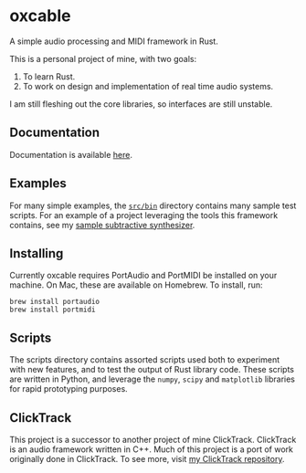 oxcable
=======

A simple audio processing and MIDI framework in Rust.

This is a personal project of mine, with two goals:
 1. To learn Rust.
 2. To work on design and implementation of real time audio systems.

I am still fleshing out the core libraries, so interfaces are still unstable.

Documentation
-------------

Documentation is available
[here](http://thenyeguy.github.io/oxcable/oxcable/index.html).

Examples
--------

For many simple examples, the [`src/bin`](src/bin) directory contains many
sample test scripts. For an example of a project leveraging the tools this
framework contains, see my [sample subtractive
synthesizer](https://github.com/thenyeguy/oxcable-subtractive-synth).

Installing
----------

Currently oxcable requires PortAudio and PortMIDI be installed on your machine.
On Mac, these are available on Homebrew. To install, run:

    brew install portaudio
    brew install portmidi

Scripts
-------

The scripts directory contains assorted scripts used both to experiment with new
features, and to test the output of Rust library code. These scripts are written
in Python, and leverage the `numpy`, `scipy` and `matplotlib` libraries for
rapid prototyping purposes.

ClickTrack
----------

This project is a successor to another project of mine ClickTrack. ClickTrack is
an audio framework written in C++. Much of this project is a port of work
originally done in ClickTrack. To see more, visit 
[my ClickTrack repository](https://github.com/thenyeguy/ClickTrack).
